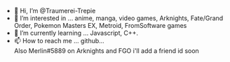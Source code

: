 - 👋 Hi, I’m @Traumerei-Trepie
- 👀 I’m interested in ... anime, manga, video games, Arknights, Fate/Grand Order, Pokemon Masters EX, Metroid, FromSoftware games
- 🌱 I’m currently learning ... Javascript, C++.
- 📫 How to reach me ... github...  
Also Merlin#5889 on Arknights and FGO i'll add a friend id soon

<!---
Traumerei-Trepie/Traumerei-Trepie is a ✨ special ✨ repository because its `README.md` (this file) appears on your GitHub profile.
You can click the Preview link to take a look at your changes.
--->
